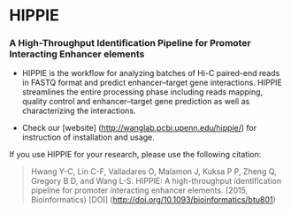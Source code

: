 

# HIPPIE
### A High-Throughput Identification Pipeline for Promoter Interacting Enhancer elements



* HIPPIE is the workflow for analyzing batches of Hi-C paired-end reads in FASTQ format and predict enhancer&ndash;target gene interactions. HIPPIE streamlines the entire processing phase including reads mapping, quality control and enhancer&ndash;target gene prediction as well as characterizing the interactions.

* Check our [website] (http://wanglab.pcbi.upenn.edu/hippie/) for instruction of installation and usage. 



If you use HIPPIE for your research, please use the following citation:

> Hwang Y-C, Lin C-F, Valladares O, Malamon J, Kuksa P P, Zheng Q, Gregory B D, and Wang L-S. HIPPIE: A high-throughput identification pipeline for promoter interacting enhancer elements. (2015, Bioinformatics) [DOI] (http://doi.org/10.1093/bioinformatics/btu801)


